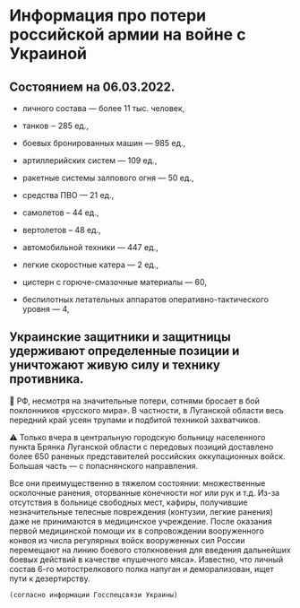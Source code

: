 # Информация про потери российской армии на войне с Украиной

## Состоянием на 06.03.2022.

* личного состава — более 11 тыс. человек,

* танков ‒ 285 ед.,

* боевых бронированных машин — 985 ед.,

* артиллерийских систем — 109 ед.,

* ракетные системы залпового огня — 50 ед.,

* средства ПВО — 21 ед.,

* самолетов – 44 ед.,

* вертолетов – 48 ед.,

* автомобильной техники — 447 ед.,

* легкие скоростные катера — 2 ед.,

* цистерн с горюче-смазочные материалы — 60,

* беспилотных летательных аппаратов оперативно-тактического уровня — 4,

## Украинские защитники и защитницы удерживают определенные позиции и уничтожают живую силу и технику противника.

🔻 РФ, несмотря на значительные потери, сотнями бросает в бой поклонников «русского мира». В частности, в Луганской области весь передний край усеян трупами и подбитой техникой захватчиков.

⚠️ Только вчера в центральную городскую больницу населенного пункта Брянка Луганской области с передовых позиций доставлено более 650 раненых представителей российских оккупационных войск. Большая часть — с попаснянского направления.

Все они преимущественно в тяжелом состоянии: множественные осколочные ранения, оторванные конечности ног или рук и т.д. Из-за отсутствия в больнице свободных мест, кафиры, получившие незначительные телесные повреждения (контузии, легкие ранения) даже не принимаются в медицинское учреждение. После оказания первой медицинской помощи их в сопровождении вооруженного конвоя из числа регулярных войск вооруженных сил России перемещают на линию боевого столкновения для введения дальнейших боевых действий в качестве «пушечного мяса». Известно, что личный состав 6-го мотострелкового полка напуган и деморализован, ищет пути к дезертирству.

`(согласно информации Госспецсвязи Украины)`
